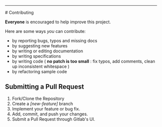 <hr class="hr-section-sep">
# Contributing

**Everyone** is encouraged to help improve this project.

Here are some ways *you* can contribute:

* by reporting bugs, typos and missing docs
* by suggesting new features
* by writing or editing documentation
* by writing specifications
* by writing code ( **no patch is too small** : fix typos, add comments, clean up inconsistent whitespace )
* by refactoring sample code

## Submitting a Pull Request

1. Fork/Clone the Repository
2. Create a *[new-feature]* branch
3. Implement your feature or bug fix.
4. Add, commit, and push your changes.
5. Submit a Pull Request through Gitlab's UI.
